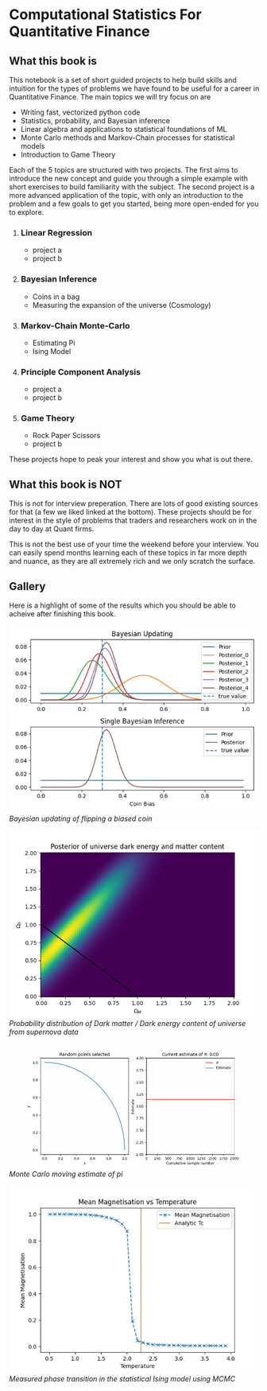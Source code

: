 # Computational Statistics For Quantitative Finance

## What this book is
This notebook is a set of short guided projects to help build skills and intuition for the types of problems we have found to be useful for a career in Quantitative Finance. The main topics we will try focus on are
* Writing fast, vectorized python code
* Statistics, probability, and Bayesian inference
* Linear algebra and applications to statistical foundations of ML
* Monte Carlo methods and Markov-Chain processes for statistical models
* Introduction to Game Theory

Each of the 5 topics are structured with two projects. 
The first aims to introduce the new concept and guide you through a simple example with short exercises to build familiarity with the subject. 
The second project is a more advanced application of the topic, with only an introduction to the problem and a few goals to get you started, being more open-ended for you to explore.

1. ### Linear Regression
   * project a 
   * project b
2. ### Bayesian Inference
   * Coins in a bag
   * Measuring the expansion of the universe (Cosmology)
3. ### Markov-Chain Monte-Carlo
   * Estimating Pi
   * Ising Model 
4. ### Principle Component Analysis
   * project a
   * project b
5. ### Game Theory
   * Rock Paper Scissors
   * project b

These projects hope to peak your interest and show you what is out there. 

## What this book is NOT
This is not for interview preperation. There are lots of good existing sources for that (a few we liked linked at the bottom). These projects should be for interest in the style of problems that traders and researchers work on in the day to day at Quant firms.

This is not the best use of your time the weekend before your interview. You can easily spend months learning each of these topics in far more depth and nuance, as they are all extremely rich and we only scratch the surface.



## Gallery
Here is a highlight of some of the results which you should be able to acheive after finishing this book.

![bayes_update](2Bayes/figs/bayesian_updating.png)
*Bayesian updating of flipping a biased coin*

![cosmo_post](2Bayes/figs/cosmological_posterior.png)
*Probability distribution of Dark matter / Dark energy content of universe from supernova data*

![pi_estimate](3MCMC/figs/pi_estimate.gif)
*Monte Carlo moving estimate of pi*

![phase_transition](3MCMC/figs/phase_transition.png)
*Measured phase transition in the statistical Ising model using MCMC*

